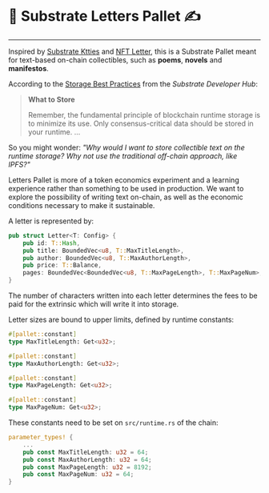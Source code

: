 # 📜 Substrate Letters Pallet ✍️

---
Inspired by [Substrate Ktties](https://substrate.dev/substrate-how-to-guides/docs/tutorials/Kitties/overview/) and [NFT Letter](https://nftletter.github.io/), this is a Substrate Pallet meant for text-based on-chain collectibles, such as **poems**, **novels** and **manifestos**.

According to the [Storage Best Practices](https://substrate.dev/docs/en/knowledgebase/runtime/storage#best-practices) from the *Substrate Developer Hub*:

> **What to Store**
> 
> Remember, the fundamental principle of blockchain runtime storage is to minimize its use. Only consensus-critical data should be stored in your runtime. ...

So you might wonder: 
*"Why would I want to store collectible text on the runtime storage? Why not use the traditional off-chain approach, like IPFS?"*

Letters Pallet is more of a token economics experiment and a learning experience rather than something to be used in production.
We want to explore the possibility of writing text on-chain, as well as the economic conditions necessary to make it sustainable.

A letter is represented by:
```rust
pub struct Letter<T: Config> {
    pub id: T::Hash,
    pub title: BoundedVec<u8, T::MaxTitleLength>,
    pub author: BoundedVec<u8, T::MaxAuthorLength>,
    pub price: T::Balance,
    pages: BoundedVec<BoundedVec<u8, T::MaxPageLength>, T::MaxPageNum>,
}
```
The number of characters written into each letter determines the fees to be paid for the extrinsic which will write it into storage.

Letter sizes are bound to upper limits, defined by runtime constants:
```rust
#[pallet::constant]
type MaxTitleLength: Get<u32>;

#[pallet::constant]
type MaxAuthorLength: Get<u32>;

#[pallet::constant]
type MaxPageLength: Get<u32>;

#[pallet::constant]
type MaxPageNum: Get<u32>;
```

These constants need to be set on `src/runtime.rs` of the chain:
```rust
parameter_types! {
    ...
    pub const MaxTitleLength: u32 = 64;
    pub const MaxAuthorLength: u32 = 64;
    pub const MaxPageLength: u32 = 8192;
    pub const MaxPageNum: u32 = 64;
}
```
